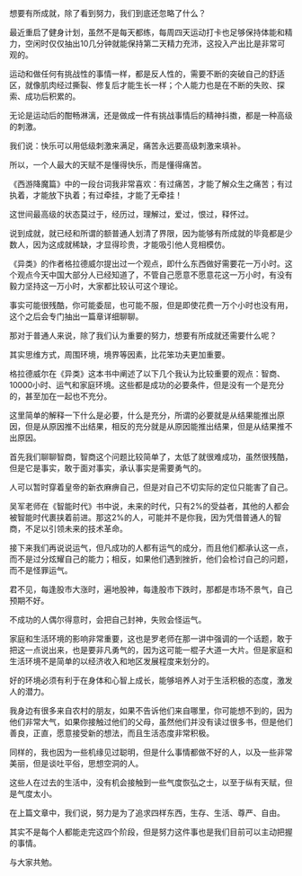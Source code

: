 想要有所成就，除了看到努力，我们到底还忽略了什么？

最近重启了健身计划，虽然不是每天都练，每周四天运动打卡也足够保持体能和精力，空闲时仅仅抽出10几分钟就能保持第二天精力充沛，这投入产出比是非常可观的。

运动和做任何有挑战性的事情一样，都是反人性的，需要不断的突破自己的舒适区，就像肌肉经过撕裂、修复后才能生长一样；个人能力也是在不断的失败、探索、成功后积累的。

无论是运动后的酣畅淋漓，还是做成一件有挑战事情后的精神抖擞，都是一种高级的刺激。

我们说：快乐可以用低级刺激来满足，痛苦永远要高级刺激来填补。

所以，一个人最大的天赋不是懂得快乐，而是懂得痛苦。

《西游降魔篇》中的一段台词我非常喜欢：有过痛苦，才能了解众生之痛苦；有过执着，才能放下执着；有过牵挂，才能了无牵挂！

这世间最高级的状态莫过于，经历过，理解过，爱过，恨过，释怀过。

说到成就，就已经和所谓的额普通人划清了界限，因为能够有所成就的毕竟都是少数人，因为这成就稀缺，才显得珍贵，才能吸引他人竞相模仿。

《异类》的作者格拉德威尔提出过一个观点，即什么东西做好需要花一万小时。这个观点今天中国大部分人已经知道了，不管自己愿意不愿意花这一万小时，有没有毅力坚持这一万小时，大家都比较认可这个理论。

事实可能很残酷，你可能委屈，也可能不服，但是即使花费一万个小时也没有用，这个之后会专门抽出一篇章详细聊聊。

那对于普通人来说，除了我们认为重要的努力，想要有所成就还需要什么呢？

其实思维方式，周围环境，境界等因素，比花笨功夫更加重要。

格拉德威尔在《异类》这本书中阐述了以下几个我认为比较重要的观点：智商、10000小时、运气和家庭环境。这些都是成功的必要条件，但是没有一个是充分的，甚至加在一起也不充分。

这里简单的解释一下什么是必要，什么是充分，所谓的必要就是从结果能推出原因，但是从原因推不出结果，相反的充分就是从原因能推出结果，但是从结果推不出原因。

首先我们聊聊智商，智商这个问题比较简单了，太低了就很难成功，虽然很残酷，但是它是事实，敢于面对事实，承认事实是需要勇气的。

人可以暂时穿着皇帝的新衣麻痹自己，但是对自己不切实际的定位只能害了自己。

吴军老师在《智能时代》书中说，未来的时代，只有2%的受益者，其他的人都会被智能时代裹挟着前进。那这2%的人，可能并不是你我，因为凭借普通人的智商，不足以引领未来的技术革命。

接下来我们再说说运气，但凡成功的人都有运气的成分，而且他们都承认这一点，而不是过分炫耀自己的能力；相反，如果他们遇到挫折，他们会检讨自己的问题，而不是怪罪运气。

君不见，每逢股市大涨时，遍地股神，每逢股市下跌时，那都是市场不景气，自己预期不好。

不成功的人偶尔得意时，会把自己封神，失败会怪运气。

家庭和生活环境的影响非常重要，这也是罗老师在那一讲中强调的一个话题，敢于把这一点说出来，也是要非凡勇气的，因为这可能一棍子大道一大片。但是家庭和生活环境不是简单的以经济收入和地区发展程度来划分的。

好的环境必须有利于在身体和心智上成长，能够培养人对于生活积极的态度，激发人的潜力。

我身边有很多来自农村的朋友，如果不告诉他们来自哪里，你可能想不到的，因为他们非常大气，如果你接触过他们的父母，虽然他们并没有读过很多书，但是他们善良，正直，愿意接受新的想法，而且生活态度非常积极。

同样的，我也因为一些机缘见过聪明，但是什么事情都做不好的人，以及一些非常美丽，但是谈吐平俗，思想空洞的人。

这些人在过去的生活中，没有机会接触到一些气度恢弘之士，以至于纵有天赋，但是气度太小。

在上篇文章中，我们说，努力是为了追求四样东西，生存、生活、尊严、自由。

其实不是每个人都能走完这四个阶段，但是努力这件事也是我们目前可以主动把握的事情。

与大家共勉。













